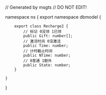 // Generated by msgts
// DO NOT EDIT!

namespace ns {
	export namespace dbmodel {
		
		export class Recharge2 {	
			// 标记 0没领 1已领
			public Gift: number[]; 
			// 激活时间 0没激活
			public Time: number; 
			// 计时截止时间
			public NTime: number; 
			// 0普通 1额外
			public State: number; 
		}
		
	}
}
